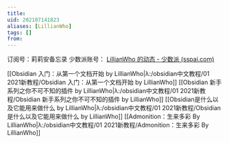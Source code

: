 ```yaml
---
title: 
uid: 202107141823
aliases: [LillianWho]
tags: []
from: 
---
```

订阅号：莉莉安备忘录
少数派账号： [LillianWho 的动态 - 少数派 (sspai.com)](https://sspai.com/u/4b8zstxp/updates)

[[Obsidian 入门：从第一个文档开始 by LillianWho|λ:/obsidian中文教程/01 2021新教程/Obsidian 入门：从第一个文档开始 by LillianWho]]
[[Obsidian 新手系列之你不可不知的插件 by LillianWho|λ:/obsidian中文教程/01 2021新教程/Obsidian 新手系列之你不可不知的插件 by LillianWho]]
[[Obsidian是什么以及它能用来做什么 by LillianWho|λ:/obsidian中文教程/01 2021新教程/Obsidian是什么以及它能用来做什么 by LillianWho]]
[[Admonition：生来多彩 By LillianWho|λ:/obsidian中文教程/01 2021新教程/Admonition：生来多彩 By LillianWho]]
